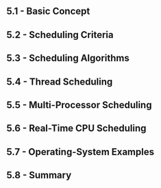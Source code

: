 ## 5.1 - Basic Concept




## 5.2 - Scheduling Criteria



## 5.3 - Scheduling Algorithms



## 5.4 - Thread Scheduling



## 5.5 - Multi-Processor Scheduling




## 5.6 - Real-Time CPU Scheduling



## 5.7 - Operating-System Examples



## 5.8 - Summary
